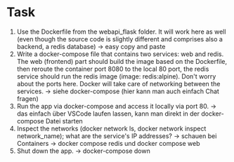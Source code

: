 # Task

1. Use the Dockerfile from the webapi_flask folder. It will work here as well (even though the source code is slightly different and comprises also a backend, a redis database)
    -> easy copy and paste
2. Write a docker-compose file that contains two services: web and redis. The web (frontend) part should build the image based on the Dockerfile, then reroute the container port 8080 to the local 80 port, the redis service should run the redis image (image: redis:alpine). Don't worry about the ports here. Docker will take care of networking between the services.
    -> siehe docker-compose (hier kann man auch einfach Chat fragen)
3. Run the app via docker-compose and access it locally via port 80.
    -> das einfach über VSCode laufen lassen, kann man direkt in der docker-compose Datei starten
4. Inspect the networks (docker network ls, docker network inspect network_name); what are the service's IP addresses?
    -> schauen bei Containers -> docker compose redis und docker compose web 
5. Shut down the app.
    -> docker-compose down 